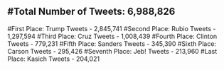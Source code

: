 #Total Number of Tweets: 6,988,826 
---
#First Place: Trump Tweets - 2,845,741
#Second Place: Rubio Tweets - 1,297,594
#Third Place: Cruz Tweets - 1,008,439
#Fourth Place: Clinton Tweets - 779,231
#Fifth Place: Sanders Tweets - 345,390
#Sixth Place: Carson Tweets - 295,426
#Seventh Place: Jeb! Tweets - 213,960
#Last Place: Kasich Tweets - 204,021
